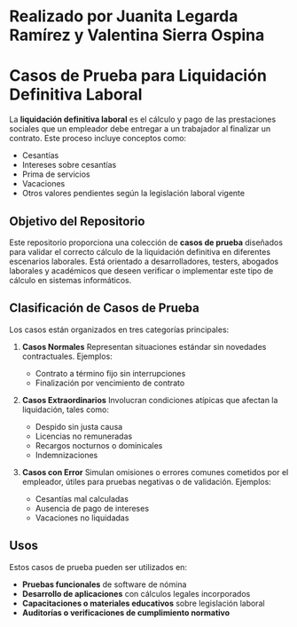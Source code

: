 
# Realizado por Juanita Legarda Ramírez y Valentina Sierra Ospina




# Casos de Prueba para Liquidación Definitiva Laboral

La **liquidación definitiva laboral** es el cálculo y pago de las prestaciones sociales que un empleador debe entregar a un trabajador al finalizar un contrato. Este proceso incluye conceptos como:

* Cesantías
* Intereses sobre cesantías
* Prima de servicios
* Vacaciones
* Otros valores pendientes según la legislación laboral vigente

## Objetivo del Repositorio

Este repositorio proporciona una colección de **casos de prueba** diseñados para validar el correcto cálculo de la liquidación definitiva en diferentes escenarios laborales. Está orientado a desarrolladores, testers, abogados laborales y académicos que deseen verificar o implementar este tipo de cálculo en sistemas informáticos.

## Clasificación de Casos de Prueba

Los casos están organizados en tres categorías principales:

1. **Casos Normales**
   Representan situaciones estándar sin novedades contractuales. Ejemplos:

   * Contrato a término fijo sin interrupciones
   * Finalización por vencimiento de contrato

2. **Casos Extraordinarios**
   Involucran condiciones atípicas que afectan la liquidación, tales como:

   * Despido sin justa causa
   * Licencias no remuneradas
   * Recargos nocturnos o dominicales
   * Indemnizaciones

3. **Casos con Error**
   Simulan omisiones o errores comunes cometidos por el empleador, útiles para pruebas negativas o de validación. Ejemplos:

   * Cesantías mal calculadas
   * Ausencia de pago de intereses
   * Vacaciones no liquidadas

## Usos

Estos casos de prueba pueden ser utilizados en:

* **Pruebas funcionales** de software de nómina
* **Desarrollo de aplicaciones** con cálculos legales incorporados
* **Capacitaciones o materiales educativos** sobre legislación laboral
* **Auditorías o verificaciones de cumplimiento normativo**




